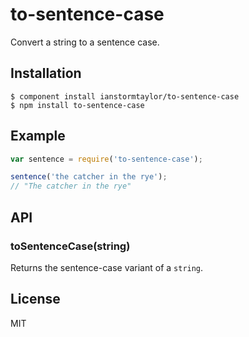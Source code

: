 # to-sentence-case

  Convert a string to a sentence case.

## Installation

    $ component install ianstormtaylor/to-sentence-case
    $ npm install to-sentence-case

## Example

```js
var sentence = require('to-sentence-case');

sentence('the catcher in the rye'); 
// "The catcher in the rye"
```

## API

### toSentenceCase(string)
  
  Returns the sentence-case variant of a `string`.

## License

  MIT
